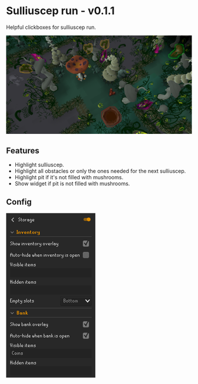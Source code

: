 # Sulliuscep run - v0.1.1
Helpful clickboxes for sulliuscep run.

![](img/tar_swamp.png)

## Features
* Highlight sulliuscep.
* Highlight all obstacles or only the ones needed for the next sulliuscep.
* Highlight pit if it's not filled with mushrooms.
* Show widget if pit is not filled with mushrooms.

## Config
![](img/config.png)
